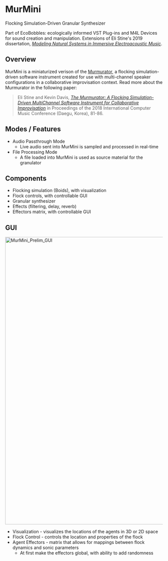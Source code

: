 
# MurMini

Flocking Simulation-Driven Granular Synthesizer

Part of EcoBobbles: ecologically informed VST Plug-ins and M4L Devices for sound creation and manipulation. Extensions of Eli Stine's 2019 dissertation, [*Modeling Natural Systems in Immersive Electroacoustic Music*](http://www.elistine.com/diss).

## Overview

MurMini is a miniaturized verison of the [Murmurator](https://elistine.com/compositions-blog/2018/4/23/the-murmurator), a flocking simulation-driven software instrument created for use with multi-channel speaker configurations in a collaborative improvisation context. Read more about the Murmurator in the following paper: 

> Eli Stine and Kevin Davis, *[The Murmurator: A Flocking Simulation-Driven MultiChannel Software Instrument for Collaborative Improvisation](https://elistine.com/writing-blog/2018/4/14/the-murmurator)* in Proceedings
of the 2018 International Computer Music Conference (Daegu, Korea), 81-86.

## Modes / Features

- Audio Passthrough Mode
    - Live audio sent into MurMini is sampled and processed in real-time
- File Processing Mode
    - A file loaded into MurMini is used as source material for the granulator

## Components

- Flocking simulation (Boids), with visualization
- Flock controls, with controllable GUI
- Granular synthesizer
- Effects (filtering, delay, reverb)
- Effectors matrix, with controllable GUI

## GUI

<img width="915" alt="MurMini_Prelim_GUI" src="https://user-images.githubusercontent.com/1644270/210636393-f802c1ab-da39-4f32-8f8e-c48b6387f756.png">

- Visualization - visualizes the locations of the agents in 3D or 2D space 
- Flock Control - controls the location and properties of the flock
- Agent Effectors - matrix that allows for mappings between flock dynamics and sonic parameters
    - At first make the effectors global, with ability to add randomness
